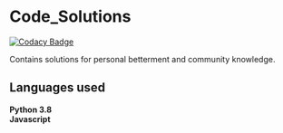 # Code_Solutions

[![Codacy Badge](https://api.codacy.com/project/badge/Grade/c3e9e1374b1b4a92ab37a945093358e0)](https://app.codacy.com/manual/alex.sulea/Code_Solutions?utm_source=github.com&utm_medium=referral&utm_content=Alexandru-S/Code_Solutions&utm_campaign=Badge_Grade_Dashboard)

Contains solutions for personal betterment 
and community knowledge.

## Languages used  
  **Python 3.8**  
  **Javascript**
